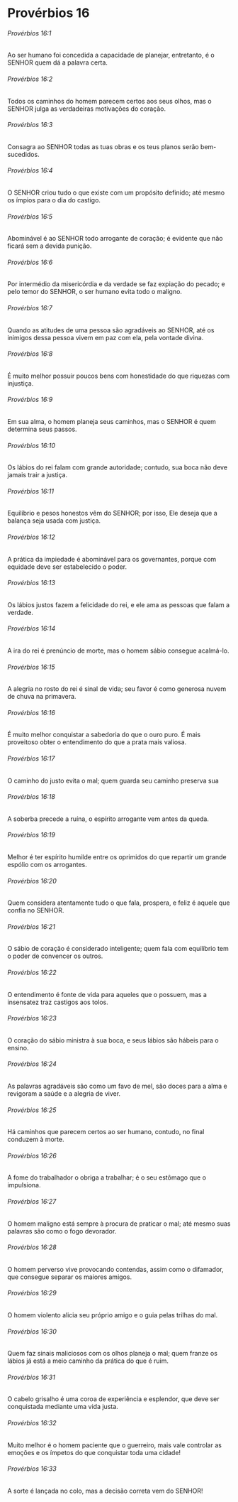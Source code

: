 # Provérbios 16

###### Provérbios 16:1

Ao ser humano foi concedida a capacidade de planejar, entretanto, é o SENHOR quem dá a palavra certa.

###### Provérbios 16:2

Todos os caminhos do homem parecem certos aos seus olhos, mas o SENHOR julga as verdadeiras motivações do coração.

###### Provérbios 16:3

Consagra ao SENHOR todas as tuas obras e os teus planos serão bem-sucedidos.

###### Provérbios 16:4

O SENHOR criou tudo o que existe com um propósito definido; até mesmo os ímpios para o dia do castigo.

###### Provérbios 16:5

Abominável é ao SENHOR todo arrogante de coração; é evidente que não ficará sem a devida punição.

###### Provérbios 16:6

Por intermédio da misericórdia e da verdade se faz expiação do pecado; e pelo temor do SENHOR, o ser humano evita todo o maligno.

###### Provérbios 16:7

Quando as atitudes de uma pessoa são agradáveis ao SENHOR, até os inimigos dessa pessoa vivem em paz com ela, pela vontade divina.

###### Provérbios 16:8

É muito melhor possuir poucos bens com honestidade do que riquezas com injustiça.

###### Provérbios 16:9

Em sua alma, o homem planeja seus caminhos, mas o SENHOR é quem determina seus passos.

###### Provérbios 16:10

Os lábios do rei falam com grande autoridade; contudo, sua boca não deve jamais trair a justiça.

###### Provérbios 16:11

Equilíbrio e pesos honestos vêm do SENHOR; por isso, Ele deseja que a balança seja usada com justiça.

###### Provérbios 16:12

A prática da impiedade é abominável para os governantes, porque com equidade deve ser estabelecido o poder.

###### Provérbios 16:13

Os lábios justos fazem a felicidade do rei, e ele ama as pessoas que falam a verdade.

###### Provérbios 16:14

A ira do rei é prenúncio de morte, mas o homem sábio consegue acalmá-lo.

###### Provérbios 16:15

A alegria no rosto do rei é sinal de vida; seu favor é como generosa nuvem de chuva na primavera.

###### Provérbios 16:16

É muito melhor conquistar a sabedoria do que o ouro puro. É mais proveitoso obter o entendimento do que a prata mais valiosa.

###### Provérbios 16:17

O caminho do justo evita o mal; quem guarda seu caminho preserva sua

###### Provérbios 16:18

A soberba precede a ruína, o espírito arrogante vem antes da queda.

###### Provérbios 16:19

Melhor é ter espírito humilde entre os oprimidos do que repartir um grande espólio com os arrogantes.

###### Provérbios 16:20

Quem considera atentamente tudo o que fala, prospera, e feliz é aquele que confia no SENHOR.

###### Provérbios 16:21

O sábio de coração é considerado inteligente; quem fala com equilíbrio tem o poder de convencer os outros.

###### Provérbios 16:22

O entendimento é fonte de vida para aqueles que o possuem, mas a insensatez traz castigos aos tolos.

###### Provérbios 16:23

O coração do sábio ministra à sua boca, e seus lábios são hábeis para o ensino.

###### Provérbios 16:24

As palavras agradáveis são como um favo de mel, são doces para a alma e revigoram a saúde e a alegria de viver.

###### Provérbios 16:25

Há caminhos que parecem certos ao ser humano, contudo, no final conduzem à morte.

###### Provérbios 16:26

A fome do trabalhador o obriga a trabalhar; é o seu estômago que o impulsiona.

###### Provérbios 16:27

O homem maligno está sempre à procura de praticar o mal; até mesmo suas palavras são como o fogo devorador.

###### Provérbios 16:28

O homem perverso vive provocando contendas, assim como o difamador, que consegue separar os maiores amigos.

###### Provérbios 16:29

O homem violento alicia seu próprio amigo e o guia pelas trilhas do mal.

###### Provérbios 16:30

Quem faz sinais maliciosos com os olhos planeja o mal; quem franze os lábios já está a meio caminho da prática do que é ruim.

###### Provérbios 16:31

O cabelo grisalho é uma coroa de experiência e esplendor, que deve ser conquistada mediante uma vida justa.

###### Provérbios 16:32

Muito melhor é o homem paciente que o guerreiro, mais vale controlar as emoções e os ímpetos do que conquistar toda uma cidade!

###### Provérbios 16:33

A sorte é lançada no colo, mas a decisão correta vem do SENHOR!

